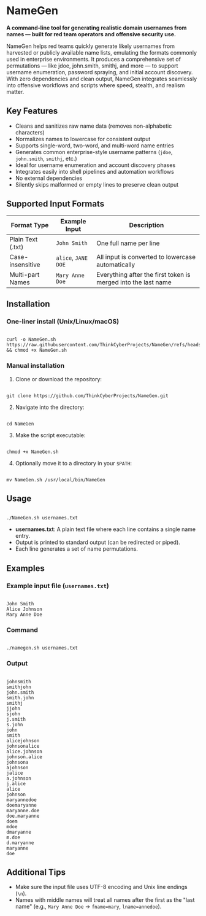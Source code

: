 
# NameGen

**A command-line tool for generating realistic domain usernames from names — built for red team operators and offensive security use.**

NameGen helps red teams quickly generate likely usernames from harvested or publicly available name lists, emulating the formats commonly used in enterprise environments. It produces a comprehensive set of permutations — like jdoe, john.smith, smithj, and more — to support username enumeration, password spraying, and initial account discovery. With zero dependencies and clean output, NameGen integrates seamlessly into offensive workflows and scripts where speed, stealth, and realism matter.

## Key Features

- Cleans and sanitizes raw name data (removes non-alphabetic characters)
- Normalizes names to lowercase for consistent output
- Supports single-word, two-word, and multi-word name entries
- Generates common enterprise-style username patterns (`jdoe`, `john.smith`, `smithj`, etc.)
- Ideal for username enumeration and account discovery phases
- Integrates easily into shell pipelines and automation workflows
- No external dependencies
- Silently skips malformed or empty lines to preserve clean output

## Supported Input Formats

| Format Type         | Example Input           | Description                                                   |
|---------------------|-------------------------|---------------------------------------------------------------|
| Plain Text (.txt)   | `John Smith`            | One full name per line                                        |
| Case-insensitive    | `alice`, `JANE DOE`     | All input is converted to lowercase automatically             |
| Multi-part Names    | `Mary Anne Doe`         | Everything after the first token is merged into the last name |



## Installation

### One-liner install (Unix/Linux/macOS)
```

curl -o NameGen.sh https://raw.githubusercontent.com/ThinkCyberProjects/NameGen/refs/heads/main/NameGen.sh && chmod +x NameGen.sh

```

### Manual installation

1. Clone or download the repository:
```

git clone https://github.com/ThinkCyberProjects/NameGen.git

```
2. Navigate into the directory:
```

cd NameGen

```
3. Make the script executable:
```

chmod +x NameGen.sh

```
4. Optionally move it to a directory in your `$PATH`:
```

mv NameGen.sh /usr/local/bin/NameGen

```

## Usage

```

./NameGen.sh usernames.txt

```

- **usernames.txt**: A plain text file where each line contains a single name entry.
- Output is printed to standard output (can be redirected or piped).
- Each line generates a set of name permutations.

## Examples

### Example input file (`usernames.txt`)
```

John Smith
Alice Johnson
Mary Anne Doe

```

### Command
```

./namegen.sh usernames.txt

```

### Output
```

johnsmith
smithjohn
john.smith
smith.john
smithj
jjohn
sjohn
j.smith
s.john
john
smith
alicejohnson
johnsonalice
alice.johnson
johnson.alice
johnsona
ajohnson
jalice
a.johnson
j.alice
alice
johnson
maryannedoe
doemaryanne
maryanne.doe
doe.maryanne
doem
mdoe
dmaryanne
m.doe
d.maryanne
maryanne
doe

```

## Additional Tips

- Make sure the input file uses UTF-8 encoding and Unix line endings (`\n`).
- Names with middle names will treat all names after the first as the "last name" (e.g., `Mary Anne Doe` → `fname=mary`, `lname=annedoe`).

